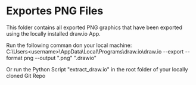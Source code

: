 # Exportes PNG Files

This folder contains all exported PNG graphics that have been exported using the locally installed draw.io App.

Run the following comman don your local machine:
C:\Users\<username>\AppData\Local\Programs\draw.io\draw.io --export --format png --output "<filename>.png" "<filename>.drawio"

Or run the Python Script "extract_draw.io" in the root folder of your locally cloned Git Repo
